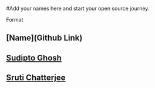 #Add your names here and start your open source journey.

Format 
## [Name](Github Link)

## [Sudipto Ghosh](https://github.com/pydevsg/)
## [Sruti Chatterjee](https://github.com/sruti2024)
